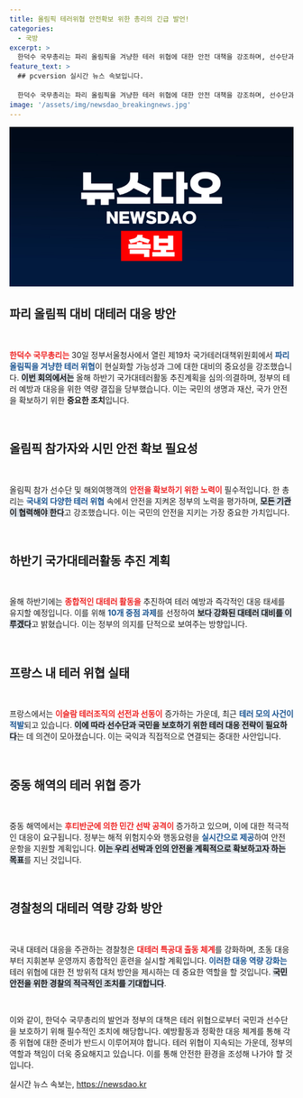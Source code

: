 ```yaml
---
title: 올림픽 테러위협 안전확보 위한 총리의 긴급 발언!
categories:
  - 국방
excerpt: >
  한덕수 국무총리는 파리 올림픽을 겨냥한 테러 위협에 대한 안전 대책을 강조하며, 선수단과 해외 여행객들의 보호를 위한 정부의 노력을 촉구했습니다. 올림픽 성공적인 개최를 위한 철저한 대비가 필요합니다.
feature_text: >
  ## pcversion 실시간 뉴스 속보입니다.

  한덕수 국무총리는 파리 올림픽을 겨냥한 테러 위협에 대한 안전 대책을 강조하며, 선수단과 해외 여행객들의 보호를 위한 정부의 노력을 촉구했습니다. 올림픽 성공적인 개최를 위한 철저한 대비가 필요합니다.
image: '/assets/img/newsdao_breakingnews.jpg'
---
```


<p><img src="/assets/img/newsdao_breakingnews.jpg" alt="pcversion 속보" /></p>

<h2 data-ke-size="size26">파리 올림픽 대비 대테러 대응 방안</h2>

<p data-ke-size="size16">&nbsp;</p>

<p><b><span style="color: #ee2323;">한덕수 국무총리는</span></b> 30일 정부서울청사에서 열린 제19차 국가테러대책위원회에서 <b><span style="color: #1a5490;">파리 올림픽을 겨냥한 테러 위협</span></b>이 현실화할 가능성과 그에 대한 대비의 중요성을 강조했습니다. <b><span style="background-color: #21538527;">이번 회의에서는</span></b> 올해 하반기 국가대테러활동 추진계획을 심의·의결하며, 정부의 테러 예방과 대응을 위한 역량 결집을 당부했습니다. 이는 국민의 생명과 재산, 국가 안전을 확보하기 위한 <b>중요한 조치</b>입니다.</p>

<p data-ke-size="size16">&nbsp;</p>

<h2 data-ke-size="size26">올림픽 참가자와 시민 안전 확보 필요성</h2>

<p data-ke-size="size16">&nbsp;</p>

<p>올림픽 참가 선수단 및 해외여행객의 <b><span style="color: #ee2323;">안전을 확보하기 위한 노력이</span></b> 필수적입니다. 한 총리는 <b><span style="color: #1a5490;">국내외 다양한 테러 위협</span></b> 속에서 안전을 지켜온 정부의 노력을 평가하며, <b><span style="background-color: #21538527;">모든 기관이 협력해야 한다</span></b>고 강조했습니다. 이는 국민의 안전을 지키는 가장 중요한 가치입니다.</p>

<p data-ke-size="size16">&nbsp;</p>

<h2 data-ke-size="size26">하반기 국가대테러활동 추진 계획</h2>

<p data-ke-size="size16">&nbsp;</p>

<p>올해 하반기에는 <b><span style="color: #ee2323;">종합적인 대테러 활동을</span></b> 추진하여 테러 예방과 즉각적인 대응 태세를 유지할 예정입니다. 이를 위해 <b><span style="color: #1a5490;">10개 중점 과제</span></b>를 선정하여 <b><span style="background-color: #21538527;">보다 강화된 대테러 대비를 이루겠다</span></b>고 밝혔습니다. 이는 정부의 의지를 단적으로 보여주는 방향입니다.</p>

<p data-ke-size="size16">&nbsp;</p>

<h2 data-ke-size="size26">프랑스 내 테러 위협 실태</h2>

<p data-ke-size="size16">&nbsp;</p>

<p>프랑스에서는 <b><span style="color: #ee2323;">이슬람 테러조직의 선전과 선동이</span></b> 증가하는 가운데, 최근 <b><span style="color: #1a5490;">테러 모의 사건이 적발</span></b>되고 있습니다. <b><span style="background-color: #21538527;">이에 따라 선수단과 국민을 보호하기 위한 테러 대응 전략이 필요하다</span></b>는 데 의견이 모아졌습니다. 이는 국익과 직접적으로 연결되는 중대한 사안입니다.</p>

<p data-ke-size="size16">&nbsp;</p>

<h2 data-ke-size="size26">중동 해역의 테러 위협 증가</h2>

<p data-ke-size="size16">&nbsp;</p>

<p>중동 해역에서는 <b><span style="color: #ee2323;">후티반군에 의한 민간 선박 공격이</span></b> 증가하고 있으며, 이에 대한 적극적인 대응이 요구됩니다. 정부는 해적 위험지수와 행동요령을 <b><span style="color: #1a5490;">실시간으로 제공</span></b>하여 안전 운항을 지원할 계획입니다. <b><span style="background-color: #21538527;">이는 우리 선박과 인의 안전을 계획적으로 확보하고자 하는 목표</span></b>를 지닌 것입니다.</p>

<p data-ke-size="size16">&nbsp;</p>

<h2 data-ke-size="size26">경찰청의 대테러 역량 강화 방안</h2>

<p data-ke-size="size16">&nbsp;</p>

<p>국내 대테러 대응을 주관하는 경찰청은 <b><span style="color: #ee2323;">대테러 특공대 출동 체계</span></b>를 강화하며, 초동 대응부터 지휘본부 운영까지 종합적인 훈련을 실시할 계획입니다. <b><span style="color: #1a5490;">이러한 대응 역량 강화는</span></b> 테러 위협에 대한 전 방위적 대처 방안을 제시하는 데 중요한 역할을 할 것입니다. <b><span style="background-color: #21538527;">국민 안전을 위한 경찰의 적극적인 조치를 기대합니다</span></b>.</p>

<p data-ke-size="size16">&nbsp;</p>

<p>이와 같이, 한덕수 국무총리의 발언과 정부의 대책은 테러 위협으로부터 국민과 선수단을 보호하기 위해 필수적인 조치에 해당합니다. 예방활동과 정확한 대응 체계를 통해 각종 위협에 대한 준비가 반드시 이루어져야 합니다. 테러 위협이 지속되는 가운데, 정부의 역할과 책임이 더욱 중요해지고 있습니다. 이를 통해 안전한 환경을 조성해 나가야 할 것입니다.</p>
실시간 뉴스 속보는, <a href="https://newsdao.kr" rel="dofollow">https://newsdao.kr</a>


